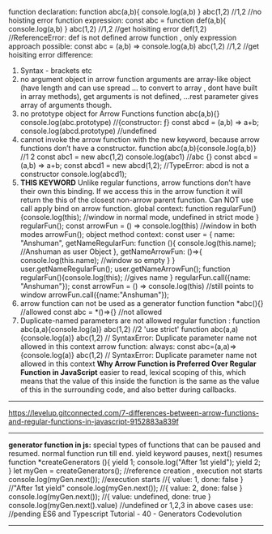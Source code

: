 function declaration:
function abc(a,b){
    console.log(a,b)
}
abc(1,2) //1,2 //no hoisting error
function expression:
const abc = function def(a,b){
    console.log(a,b)
}
abc(1,2) //1,2 //get hoisiting error
def(1,2) //ReferenceError: def is not defined
arrow function , only expression approach possible:
const abc = (a,b) => console.log(a,b)
abc(1,2) //1,2 //get hoisiting error
difference:
1. Syntax - brackets etc
2. no argument object in arrow function 
    arguments are array-like object (have length and can use spread ... to convert to array , dont have built in array methods), get arguments is not defined, ...rest parameter gives array of arguments though.
3. no prototype object for Arrow Functions
    function abc(a,b){} console.log(abc.prototype) //{constructor: ƒ}
    const abcd = (a,b) => a+b; console.log(abcd.prototype) //undefined
4. cannot invoke the arrow function with the new keyword, because arrow functions don’t have a constructor.
    function abc(a,b){console.log(a,b)} //1 2
    const abc1 = new abc(1,2)
    console.log(abc1)                   //abc {}
    const abcd = (a,b) => a+b;
    const abcd1 = new abcd(1,2);       //TypeError: abcd is not a constructor
    console.log(abcd1);
5. **THIS KEYWORD** Unlike regular functions, arrow functions don’t have their own this binding. If we access this in the arrow function it will return the this of the closest non-arrow parent function.
Can NOT use call apply bind on arrow function.
    global context:
    function regularFun(){console.log(this); //window in normal mode, undefined in strict mode }
    regularFun();
    const arrowFun = () => console.log(this) //window in both modes
    arrowFun();
    object method context:
    const user = {
        name: "Anshuman",
        getNameRegularFun: function (){
            console.log(this.name); //Anshuman as user Object
        },
        getNameArrowFun: ()=>{
            console.log(this.name); //window so empty
        }
    }
    user.getNameRegularFun();
    user.getNameArrowFun();
    function regularFun(){console.log(this); //gives name }
    regularFun.call({name: "Anshuman"});
    const arrowFun = () => console.log(this) //still points to window
    arrowFun.call({name:"Anshuman"});
6. arrow function can not be used as a generator function
    function *abc(){} //allowed
    const abc = *()=>{} //not allowed
7. Duplicate-named parameters are not allowed
    regular function :
    function abc(a,a){console.log(a)}
    abc(1,2) //2
    'use strict'
    function abc(a,a){console.log(a)}
    abc(1,2) // SyntaxError: Duplicate parameter name not allowed in this context
    arrow function: always: 
    <!-- 'use strict'  -->
    const abc=(a,a)=>{console.log(a)}
    abc(1,2) // SyntaxError: Duplicate parameter name not allowed in this context
**Why Arrow Function is Preferred Over Regular Function in JavaScript**
 easier to read, lexical scoping of this, which means that the value of this inside the function is the same as the value of this in the surrounding code, and also better during callbacks.
___________________________________
https://levelup.gitconnected.com/7-differences-between-arrow-functions-and-regular-functions-in-javascript-9152883a839f
___________________________________
**generator function in js:**
special types of functions that can be paused and resumed.
normal function run till end.
yield keyword pauses, next() resumes
function *createGenerators (){
    yield 1;
    console.log("After 1st yield");
    yield 2;
}
let myGen = createGenerators(); //reference creation , execution not starts
console.log(myGen.next()); //execution starts //{ value: 1, done: false } //"After 1st yield"
console.log(myGen.next()); //{ value: 2, done: false }
console.log(myGen.next()); //{ value: undefined, done: true }
console.log(myGen.next().value) //undefined or 1,2,3 in above cases
use: //pending
ES6 and Typescript Tutorial - 40 - Generators Codevolution
___________________________________